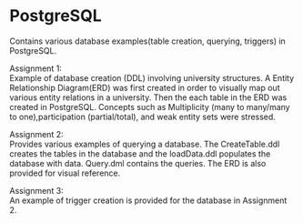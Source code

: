 # PostgreSQL
Contains various database examples(table creation, querying, triggers) in PostgreSQL.

Assignment 1:  
Example of database creation (DDL) involving university structures. A Entity Relationship Diagram(ERD) was first created in order to visually map out    various entity relations in a university. Then the each table in the ERD was created in PostgreSQL. Concepts such as Multiplicity (many to many/many to one),participation (partial/total), and weak entity sets were stressed.

Assignment 2:  
Provides various examples of querying a database. The CreateTable.ddl creates the tables in the database and the loadData.ddl populates the database with data. Query.dml contains the queries. The ERD is also provided for visual reference.

Assignment 3:  
An example of trigger creation is provided for the database in Assignment 2.

